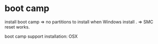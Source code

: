 # boot camp

install boot camp => no partitions to install when Windows install . 
=> SMC reset works.

boot camp support installation:
OSX
<!--stackedit_data:
eyJoaXN0b3J5IjpbLTk0MjczMDI0Nl19
-->